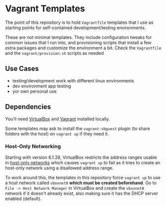 # Vagrant Templates

The point of this repository is to hold `Vagrantfile` templates that I use as starting points for self-contained development/testing environments.

These are not minimal templates. They include configuration tweaks for common issues that I run into, and provisioning scripts that install a few extra packages and customize the environment a bit. Check the `Vagrantfile` and the `vagrant/provision.sh` scripts as needed

## Use Cases 
* testing/development work with different linux environments
* dev environment app testing 
* yor own personal use

## Dependencies

You'll need [VirtualBox](https://www.virtualbox.org/) and [Vagrant](https://www.vagrantup.com/) installed locally.

Some templates may ask to install the `vagrant-vbguest` plugin (to share folders with the host) on `vagrant up` if they need it.

### Host-Only Networking
Starting with version 6.1.28, VirtualBox restricts the address ranges usable in [host-only networks](https://www.virtualbox.org/manual/ch06.html#network_hostonly) which causes `vagrant up` to fail as it tries to create an host-only network using a disallowed address range.

To work around this, the templates in this repository force `vagrant up` to use a host network called `vboxnet0` **which must be created beforehand**. Go to `File -> Host Network Manager` in VirtualBox and create the `vboxnet0` network if it doesn't already exist, also making sure it has the DHCP server enabled (default).
